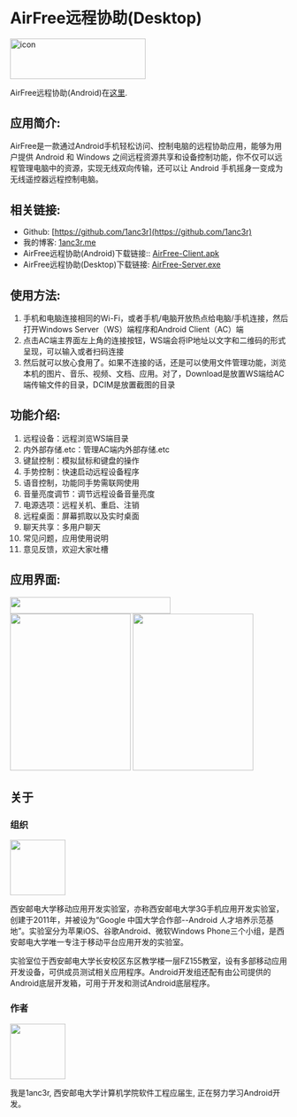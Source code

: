 # AirFree远程协助(Desktop)
[<img src="https://camo.githubusercontent.com/b908ff6651d5ec11d504a37d2f441de9bc1362bc/68747470733a2f2f706c61792e676f6f676c652e636f6d2f696e746c2f656e5f75732f6261646765732f696d616765732f617070732f656e2d706c61792d62616467652e706e67" width = "245.1" height = "72.6" alt="icon"/>](https://play.google.com/store/apps/details?id=me.lancer.airfree)

AirFree远程协助(Android)在[这里](https://github.com/1anc3r/AirFree-Client).

## 应用简介:
AirFree是一款通过Android手机轻松访问、控制电脑的远程协助应用，能够为用户提供 Android 和 Windows 之间远程资源共享和设备控制功能，你不仅可以远程管理电脑中的资源，实现无线双向传输，还可以让 Android 手机摇身一变成为无线遥控器远程控制电脑。 

## 相关链接:
* Github: [https://github.com/1anc3r](https://github.com/1anc3r)
* 我的博客: [1anc3r.me](http://www.1anc3r.me/)
* AirFree远程协助(Android)下载链接:: [AirFree-Client.apk](http://o7gy5l0ax.bkt.clouddn.com/AirFree-Client.apk)
* AirFree远程协助(Desktop)下载链接: [AirFree-Server.exe](http://pan.baidu.com/s/1skI7QFF)

## 使用方法:
1. 手机和电脑连接相同的Wi-Fi，或者手机/电脑开放热点给电脑/手机连接，然后打开Windows Server（WS）端程序和Android Client（AC）端
2. 点击AC端主界面左上角的连接按钮，WS端会将IP地址以文字和二维码的形式呈现，可以输入或者扫码连接
3. 然后就可以放心食用了。如果不连接的话，还是可以使用文件管理功能，浏览本机的图片、音乐、视频、文档、应用。对了，Download是放置WS端给AC端传输文件的目录，DCIM是放置截图的目录

## 功能介绍:
1. 远程设备：远程浏览WS端目录
2. 内外部存储.etc：管理AC端内外部存储.etc
3. 键鼠控制：模拟鼠标和键盘的操作
4. 手势控制：快速启动远程设备程序
5. 语音控制，功能同手势需联网使用
6. 音量亮度调节：调节远程设备音量亮度
7. 电源选项：远程关机、重启、注销
8. 远程桌面：屏幕抓取以及实时桌面
9. 聊天共享：多用户聊天
11. 常见问题，应用使用说明
12. 意见反馈，欢迎大家吐槽

## 应用界面:

<img src="http://o7gy5l0ax.bkt.clouddn.com/2016-07-24%2019%2030%2005.png" width = "290" height = "30" alt=""/>
<img src="http://o7gy5l0ax.bkt.clouddn.com/2016-07-24%2019%2027%2041.png" width = "218" height = "283" alt=""/>
<img src="http://o7gy5l0ax.bkt.clouddn.com/1475060110.png" width = "218" height = "283" alt=""/>

## 关于
### 组织
<img src="http://o7gy5l0ax.bkt.clouddn.com/ic_xiyoumobile.png" width = "100" height = "100" alt=""/>

西安邮电大学移动应用开发实验室，亦称西安邮电大学3G手机应用开发实验室，创建于2011年，并被设为“Google 中国大学合作部--Android 人才培养示范基地”。实验室分为苹果iOS、谷歌Android、微软Windows Phone三个小组，是西安邮电大学唯一专注于移动平台应用开发的实验室。

实验室位于西安邮电大学长安校区东区教学楼一层FZ155教室，设有多部移动应用开发设备，可供成员测试相关应用程序。Android开发组还配有由公司提供的Android底层开发箱，可用于开发和测试Android底层程序。

### 作者
<img src="http://o7gy5l0ax.bkt.clouddn.com/ic_lancer.jpg" width = "100" height = "100" alt=""/>

我是1anc3r, 西安邮电大学计算机学院软件工程应届生, 正在努力学习Android开发。
